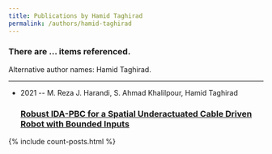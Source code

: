 ```yaml
---
title: Publications by Hamid Taghirad
permalink: /authors/hamid-taghirad
---
```


<h3 id="number-posts">There are ... items referenced.</h3>
<p id='info-authors'>Alternative author names: Hamid Taghirad.</p>
<hr />
<ul class="post-list">
<li><span class='post-meta'>2021 -- M. Reza J. Harandi, S. Ahmad Khalilpour, Hamid Taghirad</span><h3><a class='post-link' href="{{ site.baseurl }}/robust-ida-pbc-for-a-spatial-underactuated-cable-driven-robot-with-bounded-inputs">Robust IDA-PBC for a Spatial Underactuated Cable Driven Robot with Bounded Inputs</a></h3></li>

</ul>
{% include count-posts.html %}
